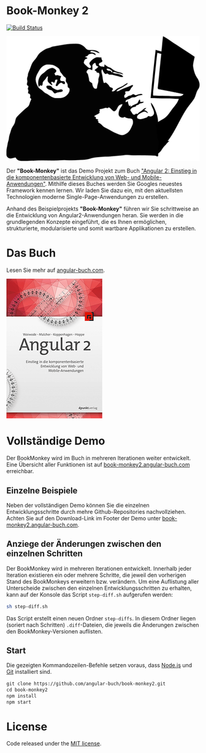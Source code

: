 # Book-Monkey 2
[![Build Status](https://travis-ci.org/angular-buch/book-monkey2.svg)](https://travis-ci.org/angular-buch/book-monkey2)

[![Monkey](src/assets/images/monkey-thinking.png)](http://book-monkey2.angular-buch.com/)

Der __"Book-Monkey"__ ist das Demo Projekt zum Buch ["Angular 2: Einstieg in die komponentenbasierte Entwicklung von Web- und Mobile-Anwendungen"](https://angular-buch.com/). Mithilfe dieses Buches werden Sie Googles neuestes Framework kennen lernen. Wir laden Sie dazu ein, mit den aktuellsten Technologien moderne Single-Page-Anwendungen zu erstellen.

Anhand des Beispielprojekts __"Book-Monkey"__ führen wir Sie schrittweise an die Entwicklung von Angular2-Anwendungen heran. Sie werden in die grundlegenden Konzepte eingeführt, die es Ihnen ermöglichen, strukturierte, modularisierte und somit wartbare Applikationen zu erstellen.

# Das Buch

Lesen Sie mehr auf [angular-buch.com](https://angular-buch.com/).

[![Book](src/assets/images/book-thumbnail.png)](https://angular-buch.com/)


# Vollständige Demo

Der BookMonkey wird im Buch in mehreren Iterationen weiter entwickelt.  
Eine Übersicht aller Funktionen ist auf [book-monkey2.angular-buch.com](http://book-monkey2.angular-buch.com/) erreichbar.

## Einzelne Beispiele

Neben der vollständigen Demo können Sie die einzelnen Entwicklungsschritte durch mehre Github-Repositories nachvollziehen.
Achten Sie auf den Download-Link im Footer der Demo unter  [book-monkey2.angular-buch.com](http://book-monkey2.angular-buch.com/).


## Anziege der Änderungen zwischen den einzelnen Schritten

Der BookMonkey wird in mehreren Iterationen entwickelt.
Innerhalb jeder Iteration existieren ein oder mehrere Schritte, die jeweil den vorherigen Stand des BookMonkeys erweitern bzw. verändern.
Um eine Auflistung aller Unterscheide zwischen den einzelnen Entwicklungsschritten zu erhalten, kann auf der Konsole das Script `step-diff.sh` aufgerufen werden:

```bash
sh step-diff.sh
```

Das Script erstellt einen neuen Ordner `step-diffs`. In diesem Ordner liegen (soriert nach Schritten) `.diff`-Dateien, die jeweils die Änderungen zwischen den BookMonkey-Versionen auflisten.

## Start

Die gezeigten Kommandozeilen-Befehle setzen voraus, dass [Node.js](https://nodejs.org/) und [Git](https://git-scm.com/) installiert sind. 

```
git clone https://github.com/angular-buch/book-monkey2.git
cd book-monkey2
npm install
npm start
```

# License
Code released under the [MIT license](https://opensource.org/licenses/MIT).
